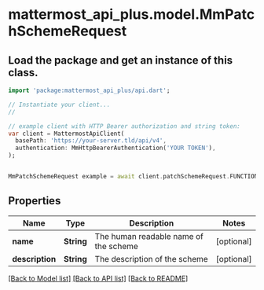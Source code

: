 # mattermost_api_plus.model.MmPatchSchemeRequest

## Load the package and get an instance of this class.
```dart
import 'package:mattermost_api_plus/api.dart';

// Instantiate your client...
//

// example client with HTTP Bearer authorization and string token:
var client = MattermostApiClient(
  basePath: 'https://your-server.tld/api/v4',
  authentication: MmHttpBearerAuthentication('YOUR TOKEN'),
);


MmPatchSchemeRequest example = await client.patchSchemeRequest.FUNCTION_THAT_RETURNS_THIS_CLASS();

```

## Properties
Name | Type | Description | Notes
------------ | ------------- | ------------- | -------------
**name** | **String** | The human readable name of the scheme | [optional] 
**description** | **String** | The description of the scheme | [optional] 

[[Back to Model list]](../GENERATED_README.md#documentation-for-models) [[Back to API list]](../GENERATED_README.md#documentation-for-api-endpoints) [[Back to README]](../GENERATED_README.md)


